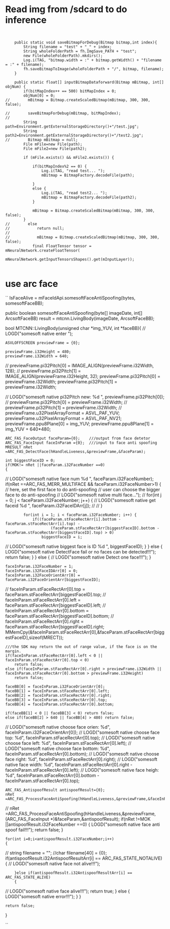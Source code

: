 
# Read img from /sdcard to do inference
```


    public static void saveBitmapForDebug(Bitmap bitmap,int index){
        String filename = "test" + "_" + index;
        String wholeFolderPath = fh.ImgSave_PATH + "test";
        new File(wholeFolderPath).mkdirs();
        Log.i(TAG, "bitmap.width = :" + bitmap.getWidth() + "filename = :" + filename);
        fh.saveBitmapToImage(wholeFolderPath + "/", bitmap, filename);
    }

    public static float[] inputBitmapDataforward(Bitmap mBitmap, int[] objNum) {
        if(bitMapIndex++ == 500) bitMapIndex = 0;
        objNum[0] = 0;
//        mBitmap = Bitmap.createScaledBitmap(mBitmap, 300, 300, false);

//        saveBitmapForDebug(mBitmap, bitMapIndex);
//
        String path=Environment.getExternalStorageDirectory()+"/test.jpg";
        String path2=Environment.getExternalStorageDirectory()+"/test2.jpg";
//        Bitmap mBitmap = null;
        File mFile=new File(path);
        File mFile2=new File(path2);

        if (mFile.exists() && mFile2.exists()) {

            if(bitMapIndex%2 == 0) {
                Log.i(TAG, "read test... ");
                mBitmap = BitmapFactory.decodeFile(path);

            }
            else {
                Log.i(TAG, "read test2... ");
                mBitmap = BitmapFactory.decodeFile(path2);
            }

            mBitmap = Bitmap.createScaledBitmap(mBitmap, 300, 300, false);
        }
//        else
//            return null;
//
//            mBitmap = Bitmap.createScaledBitmap(mBitmap, 300, 300, false);
            final FloatTensor tensor = mNeuralNetwork.createFloatTensor(
                    mNeuralNetwork.getInputTensorsShapes().get(mInputLayer));


```

# use arc face 
``
IsFaceAlive = mFaceIdApi.somesoftFaceAntiSpoofing(bytes, somesoftFaceBB);

  public boolean somesoftFaceAntiSpoofing(byte[] imageDate, int[] ArcsoftFaceBB)
      result = mtcnn.LivingBody(imageDate, ArcsoftFaceBB);


bool MTCNN::LivingBody(unsigned char *img_YUV, int *faceBB){
//    LOGD("somesoft native enter ");

    ASVLOFFSCREEN previewFrame = {0};

    previewFrame.i32Height = 480;
    previewFrame.i32Width = 640;

//    previewFrame.pi32Pitch[0] = IMAGE_ALIGN(previewFrame.i32Width, 128);
//    previewFrame.pi32Pitch[1] = IMAGE_ALIGN(previewFrame.i32Height, 32);
    previewFrame.pi32Pitch[0] = previewFrame.i32Width;
    previewFrame.pi32Pitch[1] = previewFrame.i32Width;

//    LOGD("somesoft native pi32Pitch new: %d ", previewFrame.pi32Pitch[0]);
//    previewFrame.pi32Pitch[0] = previewFrame.i32Width;
//    previewFrame.pi32Pitch[1] = previewFrame.i32Width;
//    previewFrame.u32PixelArrayFormat = ASVL_PAF_YUV;
    previewFrame.u32PixelArrayFormat = ASVL_PAF_NV21;
    previewFrame.ppu8Plane[0] = img_YUV;
    previewFrame.ppu8Plane[1] = img_YUV + 640*480;

    ARC_FAS_FaceOutput faceParam={0};    ///output from face detetor
    ARC_FAS_FaceInput faceInParam ={0};  ///input to face anti spoofing
    MRESULT nRet =ARC_FAS_DetectFace(hHandleLiveness,&previewFrame,&faceParam);

    int biggestFaceID = 0;
    if(MOK!= nRet ||faceParam.i32FaceNumber ==0)
    {
//        LOGD("somesoft native face num %d ", faceParam.i32FaceNumber);
        if(nRet ==ARC_FAS_MERR_MULTIFACE && faceParam.i32FaceNumber>1)
        {
            // here, set the first face to do anti-spoofing
            // user can choose the bigger face to do anti-spoofing
//            LOGD("somesoft native multi face...");
//            for(int j = 0; j < faceParam.i32FaceNumber; j++) {
//                LOGD("somesoft native get faceid %d ", faceParam.i32FaceIDArr[j]);
//
//            }

            for(int i = 1; i < faceParam.i32FaceNumber; i++) {
                if((faceParam.stFaceRectArr[i].bottom - faceParam.stFaceRectArr[i].top) -
                        (faceParam.stFaceRectArr[biggestFaceID].bottom - faceParam.stFaceRectArr[biggestFaceID].top) > 0)
                    biggestFaceID = i;
//                LOGD("somesoft native biggest face is ID %d ", biggestFaceID);
            }
        }
        else
        {
            LOGD("somesoft native  DetectFace fail or no faces can be detected!!!");
            return false;
        }
    }
    else
    {
//        LOGD("somesoft native Detect one face!!!");
    }

    faceInParam.i32FaceNumber = 1;
    faceInParam.i32FaceIDArr[0] = 0;
    faceInParam.i32FaceOrientArr[0] = faceParam.i32FaceOrientArr[biggestFaceID];
//    faceInParam.stFaceRectArr[0].top = faceParam.stFaceRectArr[biggestFaceID].top;
//    faceInParam.stFaceRectArr[0].left = faceParam.stFaceRectArr[biggestFaceID].left;
//    faceInParam.stFaceRectArr[0].bottom = faceParam.stFaceRectArr[biggestFaceID].bottom;
//    faceInParam.stFaceRectArr[0].right = faceParam.stFaceRectArr[biggestFaceID].right;
    MMemCpy(&faceInParam.stFaceRectArr[0],&faceParam.stFaceRectArr[biggestFaceID],sizeof(MRECT));

    ///the SDK may return the out of range value, if the face is on the margin.
    if(faceInParam.stFaceRectArr[0].left < 0 || faceInParam.stFaceRectArr[0].top < 0)
        return false;
    else if(faceInParam.stFaceRectArr[0].right > previewFrame.i32Width || faceInParam.stFaceRectArr[0].bottom > previewFrame.i32Height)
        return false;

    faceBB[0] = faceInParam.i32FaceOrientArr[0];
    faceBB[1] = faceInParam.stFaceRectArr[0].left;
    faceBB[2] = faceInParam.stFaceRectArr[0].right;
    faceBB[3] = faceInParam.stFaceRectArr[0].top;
    faceBB[4] = faceInParam.stFaceRectArr[0].bottom;

    if(faceBB[1] < 0 || faceBB[3] < 0) return false;
    else if(faceBB[2] > 640 || faceBB[4] > 480) return false;
//    LOGD("somesoft native choose face orien: %d", faceInParam.i32FaceOrientArr[0]);
//    LOGD("somesoft native choose face top: %d", faceInParam.stFaceRectArr[0].top);
//    LOGD("somesoft native choose face left: %d", faceInParam.stFaceRectArr[0].left);
//    LOGD("somesoft native choose face bottom: %d", faceInParam.stFaceRectArr[0].bottom);
//    LOGD("somesoft native choose face right: %d", faceInParam.stFaceRectArr[0].right);
//    LOGD("somesoft native face width: %d", faceInParam.stFaceRectArr[0].right - faceInParam.stFaceRectArr[0].left);
//    LOGD("somesoft native face heigh: %d", faceInParam.stFaceRectArr[0].bottom - faceInParam.stFaceRectArr[0].top);


    ARC_FAS_AntispoofResult antispoofResult={0};
    nRet =ARC_FAS_ProcessFaceAntiSpoofing(hHandleLiveness,&previewFrame,&faceInParam,&antispoofResult);
//    nRet =ARC_FAS_ProcessFaceAntiSpoofing(hHandleLiveness,&previewFrame,(ARC_FAS_FaceInput *)&faceParam,&antispoofResult);
    if(nRet !=MOK ||antispoofResult.i32FaceNumber ==0)
    {
        LOGD("somesoft native face anti spoof fail!!!");
        return false;
    }

    for(int i=0;i<antispoofResult.i32FaceNumber;i++)
    {
//        string filename = "";
        //char filename[40] = {0};
        if(antispoofResult.i32AntispoofResultArr[i] == ARC_FAS_STATE_NOTALIVE)
        {
//            LOGD("somesoft native face not alive!!!");

        }else if(antispoofResult.i32AntispoofResultArr[i] == ARC_FAS_STATE_ALIVE)
        {
//            LOGD("somesoft native face alive!!!");
            return true;
        }
        else
        {
            LOGD("somesoft native error!!!");
        }
    }

    return false;
}
         
``
